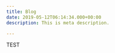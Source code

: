 ```yaml
---
title: Blog
date: 2019-05-12T06:14:34.000+00:00
description: This is meta description.

---
```

TEST